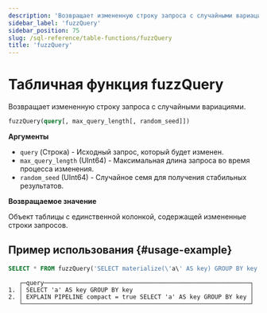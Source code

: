 ```yaml
---
description: 'Возвращает измененную строку запроса с случайными вариациями.'
sidebar_label: 'fuzzQuery'
sidebar_position: 75
slug: /sql-reference/table-functions/fuzzQuery
title: 'fuzzQuery'
---
```



# Табличная функция fuzzQuery

Возвращает измененную строку запроса с случайными вариациями.

```sql
fuzzQuery(query[, max_query_length[, random_seed]])
```

**Аргументы**

- `query` (Строка) - Исходный запрос, который будет изменен.
- `max_query_length` (UInt64) - Максимальная длина запроса во время процесса изменения.
- `random_seed` (UInt64) - Случайное семя для получения стабильных результатов.

**Возвращаемое значение**

Объект таблицы с единственной колонкой, содержащей измененные строки запросов.

## Пример использования {#usage-example}

```sql
SELECT * FROM fuzzQuery('SELECT materialize(\'a\' AS key) GROUP BY key') LIMIT 2;
```

```response
   ┌─query──────────────────────────────────────────────────────────┐
1. │ SELECT 'a' AS key GROUP BY key                                 │
2. │ EXPLAIN PIPELINE compact = true SELECT 'a' AS key GROUP BY key │
   └────────────────────────────────────────────────────────────────┘
```
